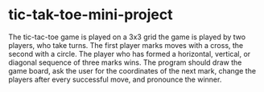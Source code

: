 # tic-tak-toe-mini-project
The tic-tac-toe game is played on a 3x3 grid the game is played by two players, who take turns. The first player marks moves with a cross, the second with a circle. The player who has formed a horizontal, vertical, or diagonal sequence of three marks wins. The program should draw the game board, ask the user for the coordinates of the next mark, change the players after every successful move, and pronounce the winner.
